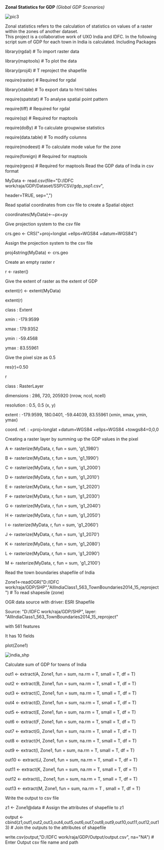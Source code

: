 **Zonal Statistics for GDP**
_(Global GDP Scenarios)_ 

![pic3](https://user-images.githubusercontent.com/23652706/33055234-4ec9d268-cea4-11e7-8757-aa48c8b4893f.JPG)
 
Zonal statistics refers to the calculation of statistics on values of a raster within the zones of another dataset.  
This project is a collaborative work of UXO India and IDFC. 
In the following script sum of GDP for each town in India is calculated. 
Including Packages

library(rgdal) # To import raster data

library(maptools) # To plot the data

library(proj4) # T reproject the shapefile

require(raster) # Required for rgdal

library(xtable) # To export data to html tables

require(spatstat) # To analyse spatial point pattern

require(tiff) # Required for rgdal

require(sp) # Required for maptools

require(doBy) # To calculate groupwise statistics

require(data.table) # To modify columns

require(modeest) # To calculate mode value for the zone

require(foreign) # Required for maptools

require(rgeos) # Required for maptools
Read the GDP data of India in csv format

MyData <- read.csv(file="D:/IDFC work/raja/GDP/Dataset/SSP/CSV/gdp_ssp1.csv", 

header=TRUE, sep=",")

Read spatial coordinates from csv file to create a Spatial object

coordinates(MyData)<-~px+py

Give projection system to the csv file

crs.geo <- CRS("+proj=longlat +ellps=WGS84 +datum=WGS84")

Assign the projection system to the csv file

proj4string(MyData) <- crs.geo

Create an empty raster r

r <- raster()

Give the extent of raster as the extent of GDP

extent(r) <- extent(MyData)

extent(r)

 class       : Extent 
 
 xmin        : -179.9599 
 
 xmax        : 179.9352
 
 ymin        : -59.4568 
 
 ymax        : 83.55961
 
Give the pixel size as 0.5

res(r)=0.50

r

 class       : RasterLayer 
 
 dimensions  : 286, 720, 205920  (nrow, ncol, ncell)
 
 resolution  : 0.5, 0.5  (x, y)
 
 extent      : -179.9599, 180.0401, -59.44039, 83.55961  (xmin, xmax, ymin, ymax)
 
 coord. ref. : +proj=longlat +datum=WGS84 +ellps=WGS84 +towgs84=0,0,0
 
Creating a raster layer by summing up the GDP values in the pixel

A <- rasterize(MyData, r, fun = sum,  'g1_1980')

B <- rasterize(MyData, r, fun = sum, 'g1_1990')

C <- rasterize(MyData, r, fun = sum, 'g1_2000')

D <- rasterize(MyData, r, fun = sum, 'g1_2010')

E <- rasterize(MyData, r, fun = sum, 'g1_2020')

F <- rasterize(MyData, r, fun = sum, 'g1_2030')

G <- rasterize(MyData, r, fun = sum,  'g1_2040')

H <- rasterize(MyData, r, fun = sum, 'g1_2050')

I <- rasterize(MyData, r, fun = sum, 'g1_2060')

J <- rasterize(MyData, r, fun = sum, 'g1_2070')

K <- rasterize(MyData, r, fun = sum, 'g1_2080')

L <- rasterize(MyData, r, fun = sum, 'g1_2090')

M <- rasterize(MyData, r, fun = sum, 'g1_2100')

Read the town boundaries shapefile of India

Zone1<-readOGR("D:/IDFC work/raja/GDP/SHP","AllIndiaClass1_563_TownBoundaries2014_15_reproject") # To read shapesile (zone)

 OGR data source with driver: ESRI Shapefile 
 
 Source: "D:/IDFC work/raja/GDP/SHP", layer: "AllIndiaClass1_563_TownBoundaries2014_15_reproject"
 
 with 561 features
 
 It has 10 fields
 
plot(Zone1)

![india_shp](https://user-images.githubusercontent.com/23652706/33055147-daef0368-cea3-11e7-8fba-0408a5f33d56.jpg)


Calculate sum of GDP for towns of India

out1 <- extract(A, Zone1, fun = sum, na.rm = T, small = T, df = T)

out2 <- extract(B, Zone1, fun = sum, na.rm = T, small = T, df = T)

out3 <- extract(C, Zone1, fun = sum, na.rm = T, small = T, df = T)

out4 <- extract(D, Zone1, fun = sum, na.rm = T, small = T, df = T)

out5 <- extract(E, Zone1, fun = sum, na.rm = T, small = T, df = T)

out6 <- extract(F, Zone1, fun = sum, na.rm = T, small = T, df = T)

out7 <- extract(G, Zone1, fun = sum, na.rm = T, small = T, df = T)

out8 <- extract(H, Zone1, fun = sum, na.rm = T, small = T, df = T)

out9 <- extract(I, Zone1, fun = sum, na.rm = T, small = T, df = T)

out10 <- extract(J, Zone1, fun = sum, na.rm = T, small = T, df = T)

out11 <- extract(K, Zone1, fun = sum, na.rm = T, small = T, df = T)

out12 <- extract(L, Zone1, fun = sum, na.rm = T, small = T, df = T)

out13 <- extract(M, Zone1, fun = sum, na.rm = T , small = T, df = T)

Write the output to csv file

z1 <- Zone1@data # Assign the attributes of shapefile to z1

output <- cbind(z1,out1,out2,out3,out4,out5,out6,out7,out8,out9,out10,out11,out12,out13) # Join the outputs to the attributes of shapefile

write.csv(output,"D:/IDFC work/raja/GDP/Output/output.csv", na="NA") # Enter Output csv file name and path


